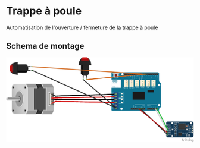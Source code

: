 # Trappe à poule

Automatisation de l'ouverture / fermeture de la trappe à poule

## Schema de montage

 ![schema](./layout_bb.png)
